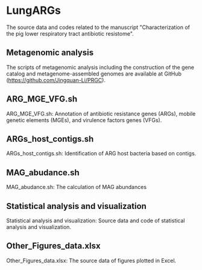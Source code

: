 # LungARGs
The source data and codes related to the manuscript "Characterization of the pig lower respiratory tract antibiotic resistome".

## Metagenomic analysis  
The scripts of metagenomic analysis including the construction of the gene catalog and metagenome-assembled genomes are available at GitHub (https://github.com/Jingquan-Li/PRGC). 


## ARG_MGE_VFG.sh  
ARG_MGE_VFG.sh: Annotation of antibiotic resistance genes (ARGs), mobile genetic elements (MGEs), and virulence factors genes (VFGs).


## ARGs_host_contigs.sh  
ARGs_host_contigs.sh: Identification of ARG host bacteria based on contigs.


## MAG_abudance.sh
MAG_abudance.sh: The calculation of MAG abundances


## Statistical analysis and visualization  
Statistical analysis and visualization: Source data and code of statistical analysis and visualization.


## Other_Figures_data.xlsx  
Other_Figures_data.xlsx: The source data of figures plotted in Excel.
